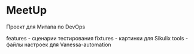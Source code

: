 # MeetUp

Проект для Митапа по DevOps

features - сценарии тестирования
fixtures - картинки для Sikulix
tools - файлы настроек для Vanessa-automation

